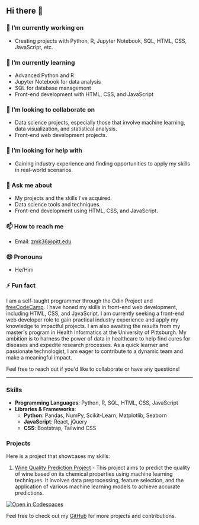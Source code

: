
## Hi there 👋

### 🔭 I’m currently working on
- Creating projects with Python, R, Jupyter Notebook, SQL, HTML, CSS, JavaScript, etc.

### 🌱 I’m currently learning
- Advanced Python and R
- Jupyter Notebook for data analysis
- SQL for database management
- Front-end development with HTML, CSS, and JavaScript

### 👯 I’m looking to collaborate on
- Data science projects, especially those that involve machine learning, data visualization, and statistical analysis.
- Front-end web development projects.

### 🤔 I’m looking for help with
- Gaining industry experience and finding opportunities to apply my skills in real-world scenarios.

### 💬 Ask me about
- My projects and the skills I've acquired.
- Data science tools and techniques.
- Front-end development using HTML, CSS, and JavaScript.

### 📫 How to reach me
- Email: zmk36@pitt.edu

### 😄 Pronouns
- He/Him

### ⚡ Fun fact
I am a self-taught programmer through the Odin Project and [freeCodeCamp](https://www.freecodecamp.org). I have honed my skills in front-end web development, including HTML, CSS, and JavaScript. I am currently seeking a front-end web developer role to gain practical industry experience and apply my knowledge to impactful projects. I am also awaiting the results from my master's program in Health Informatics at the University of Pittsburgh. My ambition is to harness the power of data in healthcare to help find cures for diseases and expedite research processes. As a quick learner and passionate technologist, I am eager to contribute to a dynamic team and make a meaningful impact.

Feel free to reach out if you'd like to collaborate or have any questions!

---

### Skills
- **Programming Languages**: Python, R, SQL, HTML, CSS, JavaScript
- **Libraries & Frameworks**:
  - **Python**: Pandas, NumPy, Scikit-Learn, Matplotlib, Seaborn
  - **JavaScript**: React, jQuery
  - **CSS**: Bootstrap, Tailwind CSS

### Projects
Here is a project that showcases my skills:

1. [Wine Quality Prediction Project](https://github.com/zoryktom/winequalityproject) - This project aims to predict the quality of wine based on its chemical properties using machine learning techniques. It involves data preprocessing, feature selection, and the application of various machine learning models to achieve accurate predictions.

[![Open in Codespaces](https://img.shields.io/badge/Open%20in-Codespaces-9cf)](https://vigilant-telegram-pjj77v9wvvv4c6gvq.github.dev/)

Feel free to check out my [GitHub](https://github.com/zoryktom) for more projects and contributions.
